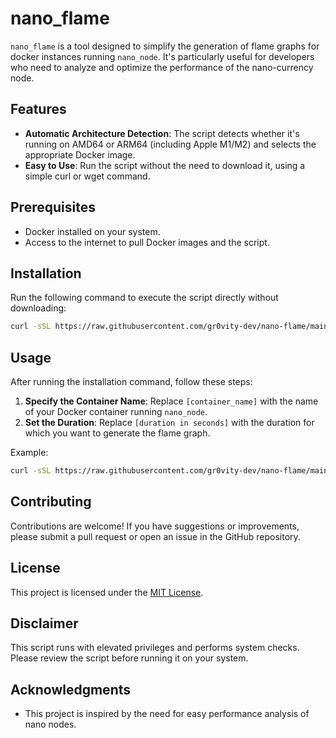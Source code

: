 # nano_flame

`nano_flame` is a tool designed to simplify the generation of flame graphs for docker instances running `nano_node`. 
It's particularly useful for developers who need to analyze and optimize the performance of the nano-currency node.

## Features
- **Automatic Architecture Detection**: The script detects whether it's running on AMD64 or ARM64 (including Apple M1/M2) and selects the appropriate Docker image.
- **Easy to Use**: Run the script without the need to download it, using a simple curl or wget command.

## Prerequisites
- Docker installed on your system.
- Access to the internet to pull Docker images and the script.

## Installation
Run the following command to execute the script directly without downloading:

```bash
curl -sSL https://raw.githubusercontent.com/gr0vity-dev/nano-flame/main/run.sh | bash -s [container_name] [duration in seconds]
```


## Usage
After running the installation command, follow these steps:
1. **Specify the Container Name**: Replace `[container_name]` with the name of your Docker container running `nano_node`.
2. **Set the Duration**: Replace `[duration in seconds]` with the duration for which you want to generate the flame graph.

Example:
```bash
curl -sSL https://raw.githubusercontent.com/gr0vity-dev/nano-flame/main/run.sh | bash -s nl_pr1 20
```

## Contributing
Contributions are welcome! If you have suggestions or improvements, please submit a pull request or open an issue in the GitHub repository.

## License
This project is licensed under the [MIT License](LICENSE).

## Disclaimer
This script runs with elevated privileges and performs system checks. Please review the script before running it on your system.

## Acknowledgments
- This project is inspired by the need for easy performance analysis of nano nodes.

